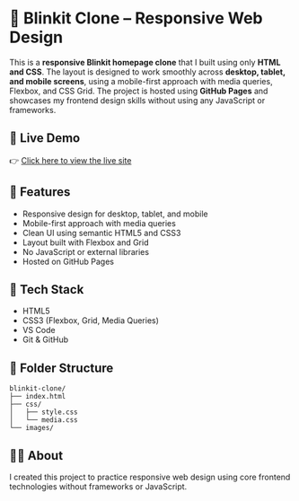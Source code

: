 # 🛒 Blinkit Clone – Responsive Web Design

This is a **responsive Blinkit homepage clone** that I built using only **HTML and CSS**. The layout is designed to work smoothly across **desktop, tablet, and mobile screens**, using a mobile-first approach with media queries, Flexbox, and CSS Grid. The project is hosted using **GitHub Pages** and showcases my frontend design skills without using any JavaScript or frameworks.

## 🔗 Live Demo

👉 [Click here to view the live site](https://adarshabhishek.github.io/blinkit-clone/)

## 📱 Features

- Responsive design for desktop, tablet, and mobile  
- Mobile-first approach with media queries  
- Clean UI using semantic HTML5 and CSS3  
- Layout built with Flexbox and Grid  
- No JavaScript or external libraries  
- Hosted on GitHub Pages  

## 🧰 Tech Stack

- HTML5
- CSS3 (Flexbox, Grid, Media Queries)
- VS Code
- Git & GitHub

## 📁 Folder Structure

```
blinkit-clone/
├── index.html
├── css/
│   ├── style.css
│   └── media.css
└── images/
```


## 🙋‍♂️ About

I created this project to practice responsive web design using core frontend technologies without frameworks or JavaScript.

